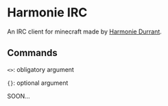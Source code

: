 # Harmonie IRC

An IRC client for minecraft made by [Harmonie Durrant](https://github.com/harmonie-durrant).

## Commands

`<>`: obligatory argument

`{}`: optional argument

SOON...
